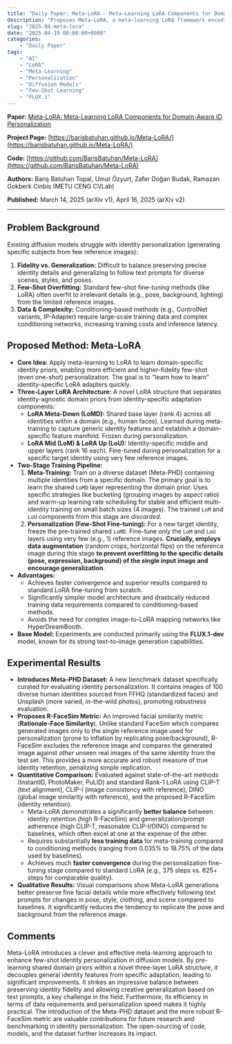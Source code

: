 ```yaml
---
title: "Daily Paper: Meta-LoRA - Meta-Learning LoRA Components for Domain-Aware ID Personalization"
description: "Proposes Meta-LoRA, a meta-learning LoRA framework encoding domain priors via shared LoRA base components for efficient, high-fidelity few-shot ID personalization in diffusion models like FLUX.1. Introduces Meta-PHD benchmark and R-FaceSim metric."
slug: "2025-04-meta-lora"
date: "2025-04-19 00:00:00+0000"
categories:
    - "Daily Paper"
tags:
    - "AI"
    - "LoRA"
    - "Meta-Learning"
    - "Personalization"
    - "Diffusion Models"
    - "Few-Shot Learning"
    - "FLUX.1"
---
```

**Paper:** [Meta-LoRA: Meta-Learning LoRA Components for Domain-Aware ID Personalization](https://arxiv.org/abs/2503.22352)

**Project Page:** [https://barisbatuhan.github.io/Meta-LoRA/](https://barisbatuhan.github.io/Meta-LoRA/)

**Code:** [https://github.com/BarisBatuhan/Meta-LoRA](https://github.com/BarisBatuhan/Meta-LoRA)

**Authors:** Barış Batuhan Topal, Umut Özyurt, Zafer Doğan Budak, Ramazan Gokberk Cinbis (METU CENG CVLab)

**Published:** March 14, 2025 (arXiv v1), April 16, 2025 (arXiv v2)

---

## Problem Background

Existing diffusion models struggle with identity personalization (generating specific subjects from few reference images):
1.  **Fidelity vs. Generalization:** Difficult to balance preserving precise identity details and generalizing to follow text prompts for diverse scenes, styles, and poses.
2.  **Few-Shot Overfitting:** Standard few-shot fine-tuning methods (like LoRA) often overfit to irrelevant details (e.g., pose, background, lighting) from the limited reference images.
3.  **Data & Complexity:** Conditioning-based methods (e.g., ControlNet variants, IP-Adapter) require large-scale training data and complex conditioning networks, increasing training costs and inference latency.

## Proposed Method: Meta-LoRA

*   **Core Idea:** Apply meta-learning to LoRA to learn domain-specific identity priors, enabling more efficient and higher-fidelity few-shot (even one-shot) personalization. The goal is to "learn how to learn" identity-specific LoRA adapters quickly.
*   **Three-Layer LoRA Architecture:** A novel LoRA structure that separates identity-agnostic domain priors from identity-specific adaptation components:
    *   **LoRA Meta-Down (LoMD):** Shared base layer (rank 4) across all identities within a domain (e.g., human faces). Learned during meta-training to capture generic identity features and establish a domain-specific feature manifold. Frozen during personalization.
    *   **LoRA Mid (LoM) & LoRA Up (LoU):** Identity-specific middle and upper layers (rank 16 each). Fine-tuned during personalization for a specific target identity using very few reference images.
*   **Two-Stage Training Pipeline:**
    1.  **Meta-Training:** Train on a diverse dataset (Meta-PHD) containing multiple identities from a specific domain. The primary goal is to learn the shared `LoMD` layer representing the domain prior. Uses specific strategies like bucketing (grouping images by aspect ratio) and warm-up learning rate scheduling for stable and efficient multi-identity training on small batch sizes (4 images). The trained `LoM` and `LoU` components from this stage are *discarded*.
    2.  **Personalization (Few-Shot Fine-tuning):** For a new target identity, freeze the pre-trained shared `LoMD`. Fine-tune *only* the `LoM` and `LoU` layers using very few (e.g., 1) reference images. **Crucially, employs data augmentation** (random crops, horizontal flips) on the reference image during this stage **to prevent overfitting to the specific details (pose, expression, background) of the single input image and encourage generalization**.
*   **Advantages:**
    *   Achieves faster convergence and superior results compared to standard LoRA fine-tuning from scratch.
    *   Significantly simpler model architecture and drastically reduced training data requirements compared to conditioning-based methods.
    *   Avoids the need for complex image-to-LoRA mapping networks like HyperDreamBooth.
*   **Base Model:** Experiments are conducted primarily using the **FLUX.1-dev** model, known for its strong text-to-image generation capabilities.

## Experimental Results

*   **Introduces Meta-PHD Dataset:** A new benchmark dataset specifically curated for evaluating identity personalization. It contains images of 100 diverse human identities sourced from FFHQ (standardized faces) and Unsplash (more varied, in-the-wild photos), promoting robustness evaluation.
*   **Proposes R-FaceSim Metric:** An improved facial similarity metric (**Rationale-Face Similarity**). Unlike standard FaceSim which compares generated images only to the single reference image used for personalization (prone to inflation by replicating pose/background), R-FaceSim excludes the reference image and compares the generated image against *other* unseen real images of the same identity from the test set. This provides a more accurate and robust measure of true identity retention, penalizing simple replication.
*   **Quantitative Comparison:** Evaluated against state-of-the-art methods (InstantID, PhotoMaker, PuLID) and standard Rank-1 LoRA using CLIP-T (text alignment), CLIP-I (image consistency with reference), DINO (global image similarity with reference), and the proposed R-FaceSim (identity retention).
    *   Meta-LoRA demonstrates a significantly **better balance** between identity retention (high R-FaceSim) and generalization/prompt adherence (high CLIP-T, reasonable CLIP-I/DINO) compared to baselines, which often excel at one at the expense of the other.
    *   Requires substantially **less training data** for meta-training compared to conditioning methods (ranging from 0.035% to 18.75% of the data used by baselines).
    *   Achieves much **faster convergence** during the personalization fine-tuning stage compared to standard LoRA (e.g., 375 steps vs. 625+ steps for comparable quality).
*   **Qualitative Results:** Visual comparisons show Meta-LoRA generations better preserve fine facial details while more effectively following text prompts for changes in pose, style, clothing, and scene compared to baselines. It significantly reduces the tendency to replicate the pose and background from the reference image.

## Comments

Meta-LoRA introduces a clever and effective meta-learning approach to enhance few-shot identity personalization in diffusion models. By pre-learning shared domain priors within a novel three-layer LoRA structure, it decouples general identity features from specific adaptation, leading to significant improvements. It strikes an impressive balance between preserving identity fidelity and allowing creative generalization based on text prompts, a key challenge in the field. Furthermore, its efficiency in terms of data requirements and personalization speed makes it highly practical. The introduction of the Meta-PHD dataset and the more robust R-FaceSim metric are valuable contributions for future research and benchmarking in identity personalization. The open-sourcing of code, models, and the dataset further increases its impact. 